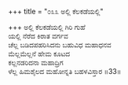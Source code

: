 +++
title = "೦೩೩ ಅಲ್ಲಿ ಕೆಲಕಡೆಯಲ್ಲಿ"

+++
ಅಲ್ಲಿ ಕೆಲಕಡೆಯಲ್ಲಿ ಗಿರಿ ಗುಹೆ  
ಯಲ್ಲಿ ನೆರೆದ ಕಿರಾತ ವರ್ಗವ  
ಚೆಲ್ಲ ಬಡಿದಪಹರಿಸಿದನು ಬಹುವಿಧ ಮಹಾಧನವ  
ಮೆಲ್ಲಮೆಲ್ಲನೆ ಹೇಮ ಕೂಟದ  
ಕಲ್ಲನಡರಿದನಾ ಮಹಾದ್ರಿಗ  
ಳೆಲ್ಲ ಹಿಮಶೈಲದ ಮಹೋನ್ನತಿ ಬಹಳವಿಸ್ತಾರ      ॥33॥